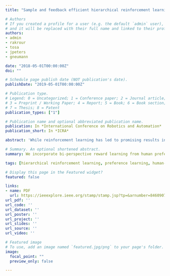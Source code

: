 ```yaml
---
title: "Sample and feedback efficient hierarchical reinforcement learning from human preferences"

# Authors
# If you created a profile for a user (e.g. the default `admin` user), write the username (folder name) here 
# and it will be replaced with their full name and linked to their profile.
authors:
- admin
- rakrour
- tosa
- jpeters
- gneumann

date: "2018-05-01T00:00:00Z"
doi: ""

# Schedule page publish date (NOT publication's date).
publishDate: "2019-05-01T00:00:00Z"

# Publication type.
# Legend: 0 = Uncategorized; 1 = Conference paper; 2 = Journal article;
# 3 = Preprint / Working Paper; 4 = Report; 5 = Book; 6 = Book section;
# 7 = Thesis; 8 = Patent
publication_types: ["1"]

# Publication name and optional abbreviated publication name.
publication: In *International Conference on Robotics and Automation*
publication_short: In *ICRA*

abstract: 'While reinforcement learning has led to promising results in robotics, defining an informative reward function is challenging. Prior work considered including the human in the loop to jointly learn the reward function and the optimal policy. Generating samples from a physical robot and requesting human feedback are both taxing efforts for which efficiency is critical. We propose to learn reward functions from both the robot and the human perspectives to improve on both efficiency metrics. Learning a reward function from the human perspective increases feedback efficiency by assuming that humans rank trajectories according to a low-dimensional outcome space. Learning a reward function from the robot perspective circumvents the need for a dynamics model while retaining the sample efficiency of model-based approaches. We provide an algorithm that incorporates bi-perspective reward learning into a general hierarchical reinforcement learning framework and demonstrate the merits of our approach on a toy task and a simulated robot grasping task.'

# Summary. An optional shortened abstract.
summary: We incorporate bi-perspective reward learning from human preferences into a general hierarchical reinforcement learning framework for robotic grasping.

tags: [hierarchical reinforcement learning, preference learning, human-robot interaction, robotics]

# Display this page in the Featured widget?
featured: false

links:
- name: PDF
  url: https://ieeexplore.ieee.org/stamp/stamp.jsp?tp=&arnumber=8460907
url_pdf: ''
url_code: ''
url_dataset: ''
url_poster: ''
url_project: ''
url_slides: ''
url_source: ''
url_video: ''

# Featured image
# To use, add an image named `featured.jpg/png` to your page's folder. 
image:
  focal_point: ""
  preview_only: false

---
```

